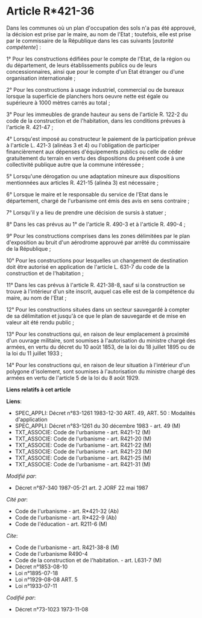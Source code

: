 # Article R*421-36

Dans les communes où un plan d'occupation des sols n'a pas été approuvé, la décision est prise par le maire, au nom de
l'Etat ; toutefois, elle est prise par le commissaire de la République dans les cas suivants [*autorité compétente*] :

1° Pour les constructions édifiées pour le compte de l'Etat, de la région ou du département, de leurs établissements publics
ou de leurs concessionnaires, ainsi que pour le compte d'un Etat étranger ou d'une organisation internationale ;

2° Pour les constructions à usage industriel, commercial ou de bureaux lorsque la superficie de planchers hors oeuvre nette
est égale ou supérieure à 1000 mètres carrés au total ;

3° Pour les immeubles de grande hauteur au sens de l'article R. 122-2 du code de la construction et de l'habitation, dans les
conditions prévues à l'article R. 421-47 ;

4° Lorsqu'est imposé au constructeur le paiement de la participation prévue à l'article L. 421-3 (alinéas 3 et 4) ou
l'obligation de participer financièrement aux dépenses d'équipements publics ou celle de céder gratuitement du terrain en
vertu des dispositions du présent code à une collectivité publique autre que la commune intéressée ;

5° Lorsqu'une dérogation ou une adaptation mineure aux dispositions mentionnées aux articles R. 421-15 (alinéa 3) est
nécessaire ;

6° Lorsque le maire et le responsable du service de l'Etat dans le département, chargé de l'urbanisme ont émis des avis en
sens contraire ;

7° Lorsqu'il y a lieu de prendre une décision de sursis à statuer ;

8° Dans les cas prévus au 1° de l'article R. 490-3 et à l'article R. 490-4 ;

9° Pour les constructions comprises dans les zones délimitées par le plan d'exposition au bruit d'un aérodrome approuvé par
arrêté  du commissaire de la République ;

10° Pour les constructions pour lesquelles un changement de destination doit être autorisé en application de l'article L.
631-7 du code de la construction et de l'habitation ;

11° Dans les cas prévus à l'article R. 421-38-8, sauf si la construction se trouve à l'intérieur d'un site inscrit, auquel
cas elle est de la compétence du maire, au nom de l'Etat ;

12° Pour les constructions situées dans un secteur sauvegardé à compter de sa délimitation et jusqu'à ce que le plan de
sauvegarde et de mise en valeur ait été rendu public ;

13° Pour les constructions qui, en raison de leur emplacement à proximité d'un ouvrage militaire, sont soumises à
l'autorisation du ministre chargé des armées, en vertu du décret du 10 août 1853, de la loi du 18 juillet 1895 ou de la loi
du 11 juillet 1933 ;

14° Pour les constructions qui, en raison de leur situation à l'intérieur d'un polygone d'isolement, sont soumises à
l'autorisation du ministre chargé des armées en vertu de l'article 5 de la loi du 8 août 1929.

**Liens relatifs à cet article**

**Liens**:

  - SPEC_APPLI: Décret n°83-1261 1983-12-30 ART. 49, ART. 50 : Modalités d'application
  - SPEC_APPLI: Décret n°83-1261 du 30 décembre 1983 - art. 49 (M)
  - TXT_ASSOCIE: Code de l'urbanisme - art. R421-12 (M)
  - TXT_ASSOCIE: Code de l'urbanisme - art. R421-20 (M)
  - TXT_ASSOCIE: Code de l'urbanisme - art. R421-22 (M)
  - TXT_ASSOCIE: Code de l'urbanisme - art. R421-23 (M)
  - TXT_ASSOCIE: Code de l'urbanisme - art. R421-25 (M)
  - TXT_ASSOCIE: Code de l'urbanisme - art. R421-31 (M)

_Modifié par_:

  - Décret n°87-340 1987-05-21 art. 2 JORF 22 mai 1987

_Cité par_:

  - Code de l'urbanisme - art. R*421-32 (Ab)
  - Code de l'urbanisme - art. R*422-9 (Ab)
  - Code de l'éducation - art. R211-6 (M)

_Cite_:

  - Code de l'urbanisme - art. R421-38-8 (M)
  - Code de l'urbanisme R490-4
  - Code de la construction et de l'habitation. - art. L631-7 (M)
  - Décret n°1853-08-10
  - Loi n°1895-07-18
  - Loi n°1929-08-08 ART. 5
  - Loi n°1933-07-11

_Codifié par_:

  - Décret n°73-1023 1973-11-08
